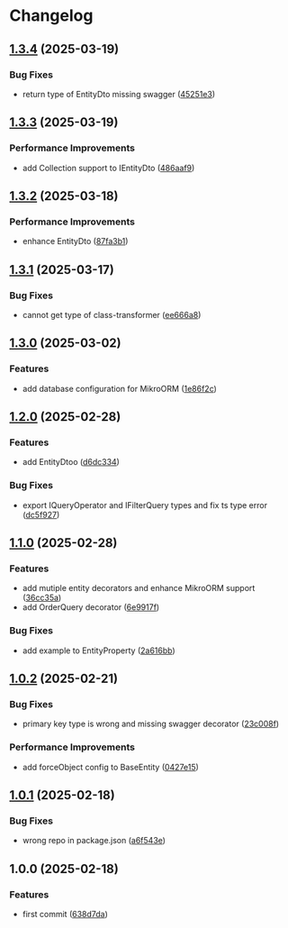 # Changelog

## [1.3.4](https://github.com/buka-inc/npm.nestjs-type-helper/compare/v1.3.3...v1.3.4) (2025-03-19)


### Bug Fixes

* return type of EntityDto missing swagger ([45251e3](https://github.com/buka-inc/npm.nestjs-type-helper/commit/45251e35830079ec5fb21652aa9e1e043f2790a2))

## [1.3.3](https://github.com/buka-inc/npm.nestjs-type-helper/compare/v1.3.2...v1.3.3) (2025-03-19)


### Performance Improvements

* add Collection support to IEntityDto ([486aaf9](https://github.com/buka-inc/npm.nestjs-type-helper/commit/486aaf94ee9bb65eb8f029602c7e80578ea7578b))

## [1.3.2](https://github.com/buka-inc/npm.nestjs-type-helper/compare/v1.3.1...v1.3.2) (2025-03-18)


### Performance Improvements

* enhance EntityDto ([87fa3b1](https://github.com/buka-inc/npm.nestjs-type-helper/commit/87fa3b15b4564608dbefe777f743215e8e9010e9))

## [1.3.1](https://github.com/buka-inc/npm.nestjs-type-helper/compare/v1.3.0...v1.3.1) (2025-03-17)


### Bug Fixes

* cannot get type of class-transformer ([ee666a8](https://github.com/buka-inc/npm.nestjs-type-helper/commit/ee666a8f10e4e918f486cf9fa0f84e73c12f83bf))

## [1.3.0](https://github.com/buka-inc/npm.nestjs-type-helper/compare/v1.2.0...v1.3.0) (2025-03-02)


### Features

* add database configuration for MikroORM ([1e86f2c](https://github.com/buka-inc/npm.nestjs-type-helper/commit/1e86f2cd47582e0fff92364d77c5232053b1e35b))

## [1.2.0](https://github.com/buka-inc/npm.nestjs-type-helper/compare/v1.1.0...v1.2.0) (2025-02-28)


### Features

* add EntityDtoo ([d6dc334](https://github.com/buka-inc/npm.nestjs-type-helper/commit/d6dc334f5561757198bc2df71cc69a4a41b6ef9d))


### Bug Fixes

* export IQueryOperator and IFilterQuery types and fix ts type error ([dc5f927](https://github.com/buka-inc/npm.nestjs-type-helper/commit/dc5f927481a1ee4d502fb091cf5172998255d6ba))

## [1.1.0](https://github.com/buka-inc/npm.nestjs-type-helper/compare/v1.0.2...v1.1.0) (2025-02-28)


### Features

* add mutiple entity decorators and enhance MikroORM support ([36cc35a](https://github.com/buka-inc/npm.nestjs-type-helper/commit/36cc35a10e241307e2ca9512e489fab7bd7bd7b8))
* add OrderQuery decorator ([6e9917f](https://github.com/buka-inc/npm.nestjs-type-helper/commit/6e9917f1838edf0d11573f95c9336eb7ecbec557))


### Bug Fixes

* add example to EntityProperty ([2a616bb](https://github.com/buka-inc/npm.nestjs-type-helper/commit/2a616bb5e9e03d4dec41148542578d536c6cc4d2))

## [1.0.2](https://github.com/buka-inc/npm.nestjs-type-helper/compare/v1.0.1...v1.0.2) (2025-02-21)


### Bug Fixes

* primary key type is wrong and missing swagger decorator ([23c008f](https://github.com/buka-inc/npm.nestjs-type-helper/commit/23c008f07585899337bbba7e86f227f87f641a77))


### Performance Improvements

* add forceObject config to BaseEntity ([0427e15](https://github.com/buka-inc/npm.nestjs-type-helper/commit/0427e150dcf9b51cdacf199c9d911eca2b3f7728))

## [1.0.1](https://github.com/buka-inc/npm.nestjs-type-helper/compare/v1.0.0...v1.0.1) (2025-02-18)


### Bug Fixes

* wrong repo in package.json ([a6f543e](https://github.com/buka-inc/npm.nestjs-type-helper/commit/a6f543eedf92ca72b145339c095f101d8a49839b))

## 1.0.0 (2025-02-18)


### Features

* first commit ([638d7da](https://github.com/buka-inc/npm.nestjs-type-helper/commit/638d7dacb47b4d09b68d3796904c50fd076a2eca))

